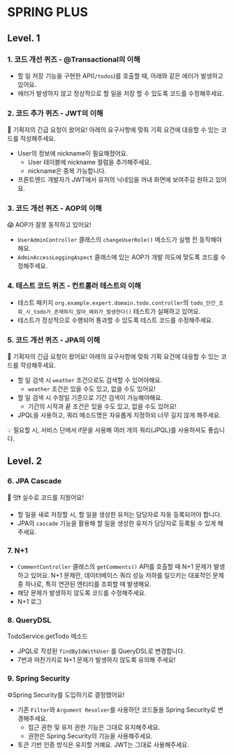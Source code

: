 # SPRING PLUS

## Level. 1

### **1. 코드 개선 퀴즈 - @Transactional의 이해**

- 할 일 저장 기능을 구현한 API(`/todos`)를 호출할 때, 아래와 같은 에러가 발생하고 있어요.
- 에러가 발생하지 않고 정상적으로 할 일을 저장 할 수 있도록 코드를 수정해주세요.

### **2. 코드 추가 퀴즈 - JWT의 이해**

<aside>
🚨 기획자의 긴급 요청이 왔어요!
아래의 요구사항에 맞춰 기획 요건에 대응할 수 있는 코드를 작성해주세요.
</aside>

- User의 정보에 nickname이 필요해졌어요.
    - User 테이블에 nickname 컬럼을 추가해주세요.
    - nickname은 중복 가능합니다.
- 프론트엔드 개발자가 JWT에서 유저의 닉네임을 꺼내 화면에 보여주길 원하고 있어요.

### **3. 코드 개선 퀴즈 - AOP의 이해**

<aside>
😱 AOP가 잘못 동작하고 있어요!
</aside>

- `UserAdminController` 클래스의 `changeUserRole()` 메소드가 실행 전 동작해야해요.
- `AdminAccessLoggingAspect` 클래스에 있는 AOP가 개발 의도에 맞도록 코드를 수정해주세요.

### **4. 테스트 코드 퀴즈 - 컨트롤러 테스트의 이해**

- 테스트 패키지 `org.example.expert.domain.todo.controller`의
  `todo_단건_조회_시_todo가_존재하지_않아_예외가_발생한다()` 테스트가 실패하고 있어요.
- 테스트가 정상적으로 수행되어 통과할 수 있도록 테스트 코드를 수정해주세요.

### **5. 코드 개선 퀴즈 - JPA의 이해**

<aside>
🚨 기획자의 긴급 요청이 왔어요!
아래의 요구사항에 맞춰 기획 요건에 대응할 수 있는 코드를 작성해주세요.
</aside>

- 할 일 검색 시 `weather` 조건으로도 검색할 수 있어야해요.
    - `weather` 조건은 있을 수도 있고, 없을 수도 있어요!
- 할 일 검색 시 수정일 기준으로 기간 검색이 가능해야해요.
    - 기간의 시작과 끝 조건은 있을 수도 있고, 없을 수도 있어요!
- JPQL을 사용하고, 쿼리 메소드명은 자유롭게 지정하되 너무 길지 않게 해주세요.

<aside>
💡 필요할 시, 서비스 단에서 if문을 사용해 여러 개의 쿼리(JPQL)를 사용하셔도 좋습니다.
</aside>

## Level. 2

### **6. JPA Cascade**

<aside>
🤔 앗❗ 실수로 코드를 지웠어요!
</aside>

- 할 일을 새로 저장할 시, 할 일을 생성한 유저는 담당자로 자동 등록되어야 합니다.
- JPA의 `cascade` 기능을 활용해 할 일을 생성한 유저가 담당자로 등록될 수 있게 해주세요.

### **7. N+1**

- `CommentController` 클래스의 `getComments()` API를 호출할 때 N+1 문제가 발생하고 있어요. N+1 문제란, 데이터베이스 쿼리 성능 저하를 일으키는 대표적인 문제 중 하나로, 특히
  연관된 엔티티를 조회할 때 발생해요.
- 해당 문제가 발생하지 않도록 코드를 수정해주세요.
- N+1 로그

### **8. QueryDSL**

TodoService.getTodo 메소드

- JPQL로 작성된 `findByIdWithUser` 를 QueryDSL로 변경합니다.
- 7번과 마찬가지로 N+1 문제가 발생하지 않도록 유의해 주세요!

### **9. Spring Security**

<aside>
⚙️Spring Security를 도입하기로 결정했어요!

</aside>

- 기존 `Filter`와 `Argument Resolver`를 사용하던 코드들을 Spring Security로 변경해주세요.
    - 접근 권한 및 유저 권한 기능은 그대로 유지해주세요.
    - 권한은 Spring Security의 기능을 사용해주세요.
- 토큰 기반 인증 방식은 유지할 거예요. JWT는 그대로 사용해주세요.
